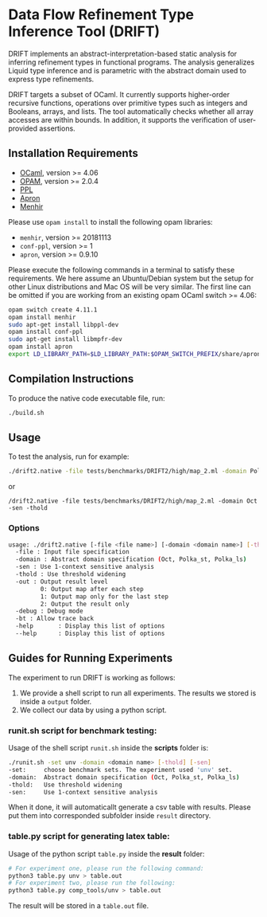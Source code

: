 # Data Flow Refinement Type Inference Tool (DRIFT)
  DRIFT implements an abstract-interpretation-based static analysis
  for inferring refinement types in functional programs. The analysis
  generalizes Liquid type inference and is parametric with the
  abstract domain used to express type refinements.
  
  DRIFT targets a subset of OCaml. It currently supports
  higher-order recursive functions, operations over primitive types
  such as integers and Booleans, arrays, and lists. The tool automatically
  checks whether all array accesses are within bounds. In addition,
  it supports the verification of user-provided assertions.
  
## Installation Requirements
- [OCaml](https://ocaml.org/), version >= 4.06
- [OPAM](https://opam.ocaml.org/), version >= 2.0.4
- [PPL](https://www.bugseng.com/ppl)
- [Apron](http://apron.cri.ensmp.fr/library/)
- [Menhir](http://gallium.inria.fr/~fpottier/menhir/)

Please use `opam install` to install the following opam libraries:
- `menhir`, version >= 20181113
- `conf-ppl`, version >= 1
- `apron`, version >= 0.9.10

Please execute the following commands in a terminal to satisfy these requirements. We here assume an Ubuntu/Debian system but the setup for other Linux distributions and Mac OS will be very similar. The first line can be omitted if you are working from an existing opam OCaml switch >= 4.06:
```bash
opam switch create 4.11.1
opam install menhir
sudo apt-get install libppl-dev
opam install conf-ppl
sudo apt-get install libmpfr-dev
opam install apron
export LD_LIBRARY_PATH=$LD_LIBRARY_PATH:$OPAM_SWITCH_PREFIX/share/apron/lib
```

## Compilation Instructions
To produce the native code executable file, run:
```bash
./build.sh
```

## Usage
To test the analysis, run for example:
```bash
./drift2.native -file tests/benchmarks/DRIFT2/high/map_2.ml -domain Polka_st -out 2
```
or
```
/drift2.native -file tests/benchmarks/DRIFT2/high/map_2.ml -domain Oct -sen -thold
```

### Options
```bash
usage: ./drift2.native [-file <file name>] [-domain <domain name>] [-thold] [-sen] [-debug] [-bt] [-int]
  -file : Input file specification
  -domain : Abstract domain specification (Oct, Polka_st, Polka_ls)
  -sen : Use 1-context sensitive analysis
  -thold : Use threshold widening
  -out : Output result level
         0: Output map after each step
         1: Output map only for the last step
         2: Output the result only
  -debug : Debug mode
  -bt : Allow trace back
  -help       : Display this list of options
  --help      : Display this list of options
```

## Guides for Running Experiments 
The experiment to run DRIFT is working as follows:
1. We provide a shell script to run all experiments. The results we stored is inside a `output` folder.
2. We collect our data by using a python script. 
### runit.sh script for benchmark testing: 
Usage of the shell script `runit.sh` inside the **scripts** folder is:
```bash
./runit.sh -set unv -domain <domain name> [-thold] [-sen]
-set:     choose benchmark sets. The experiment used 'unv' set.
-domain:  Abstract domain specification (Oct, Polka_st, Polka_ls)
-thold:   Use threshold widening
-sen:     Use 1-context sensitive analysis
```

When it done, it will automaticallt generate a csv table with results. Please put them into corresponded subfolder inside `result` directory.
### table.py script for generating latex table:
Usage of the python script `table.py` inside the **result** folder:
```bash
# For experiment one, please run the following command:
python3 table.py unv > table.out
# For experiment two, please run the following:
python3 table.py comp_tools/unv > table.out
```
The result will be stored in a `table.out` file.
